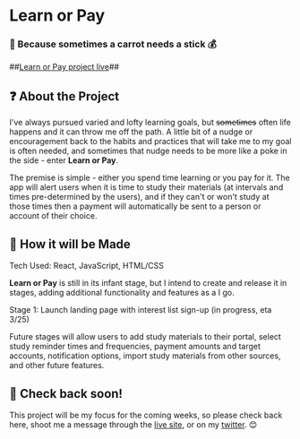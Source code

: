 # Learn or Pay #
### :carrot: Because sometimes a carrot needs a stick :moneybag: ###

##[Learn or Pay project live](https://learnorpay.carrd.co/)##

## :question: About the Project ##

I've always pursued varied and lofty learning goals, but ~~sometimes~~ often life happens and it can throw me off the path. A little bit of a nudge or encouragement back to the habits and practices that will take me to my goal is often needed, and sometimes that nudge needs to be more like a poke in the side - enter **Learn or Pay**.

The premise is simple - either you spend time learning or you pay for it. The app will alert users when it is time to study their materials (at intervals and times pre-determined by the users), and if they can't or won't study at those times then a payment will automatically be sent to a person or account of their choice.

## :pencil: How it will be Made ##

Tech Used: React, JavaScript, HTML/CSS

**Learn or Pay** is still in its infant stage, but I intend to create and release it in stages, adding additional functionality and features as a I go.

Stage 1: Launch landing page with interest list sign-up (in progress, eta 3/25)

Future stages will allow users to add study materials to their portal, select study reminder times and frequencies, payment amounts and target accounts, notification options, import study materials from other sources, and other future features.

## :calendar: Check back soon! ##

This project will be my focus for the coming weeks, so please check back here, shoot me a message through the [live site](https://learnorpay.carrd.co/), or on my [twitter](https://twitter.com/blawblawLaw). :blush:
